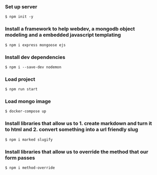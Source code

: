 ### Set up server
```
$ npm init -y
```
### Install a framework to help webdev, a mongodb object modeling and a embedded javascript templating
```
$ npm i express mongoose ejs
```
### Install dev dependencies
```
$ npm i --save-dev nodemon
```
### Load project
```
$ npm run start
```
### Load mongo image
```
$ docker-compose up
```
### Install libraries that allow us to 1. create markdown and turn it to html and 2. convert something into a url friendly slug
```
$ npm i marked slugify
```
### Install libraries that allow us to override the method that our form passes
```
$ npm i method-override
```